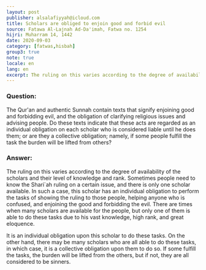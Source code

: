```yaml
---
layout: post
publisher: alsalafiyyah@icloud.com
title: Scholars are obliged to enjoin good and forbid evil
source: Fatawa Al-Lajnah Ad-Da'imah, Fatwa no. 1254
hijri: Muharram 14, 1442
date: 2020-09-03
category: [fatwas,hisbah]
group3: true
note: true
locale: en
lang: en
excerpt: The ruling on this varies according to the degree of availability of the scholars and their level of knowledge and rank.
---
```


### Question:
The Qur'an and authentic Sunnah contain texts that signify enjoining good and forbidding evil, and the obligation of clarifying religious issues and advising people. Do these texts indicate that these acts are regarded as an individual obligation on each scholar who is considered liable until he does them; or are they a collective obligation; namely, if some people fulfill the task the burden will be lifted from others? 

### Answer:
The ruling on this varies according to the degree of availability of the scholars and their level of knowledge and rank. Sometimes people need to know the Shari`ah ruling on a certain issue, and there is only one scholar available. In such a case, this scholar has an individual obligation to perform the tasks of showing the ruling to those people, helping anyone who is confused, and enjoining the good and forbidding the evil. There are times when many scholars are available for the people, but only one of them is able to do these tasks due to his vast knowledge, high rank, and great eloquence.

It is an individual obligation upon this scholar to do these tasks. On the other hand, there may be many scholars who are all able to do these tasks, in which case, it is a collective obligation upon them to do so. If some fulfill the tasks, the burden will be lifted from the others, but if not, they are all considered to be sinners.

